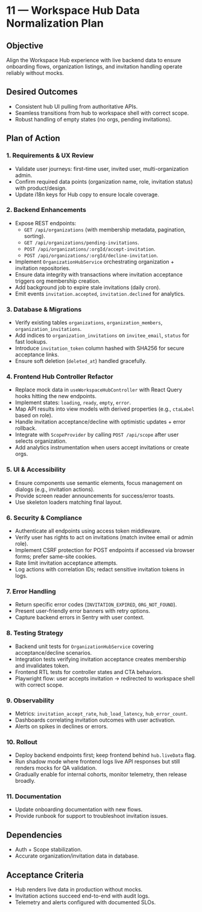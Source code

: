 # 11 — Workspace Hub Data Normalization Plan

## Objective
Align the Workspace Hub experience with live backend data to ensure onboarding flows, organization listings, and invitation handling operate reliably without mocks.

## Desired Outcomes
- Consistent hub UI pulling from authoritative APIs.
- Seamless transitions from hub to workspace shell with correct scope.
- Robust handling of empty states (no orgs, pending invitations).

## Plan of Action

### 1. Requirements & UX Review
- Validate user journeys: first-time user, invited user, multi-organization admin.
- Confirm required data points (organization name, role, invitation status) with product/design.
- Update i18n keys for Hub copy to ensure locale coverage.

### 2. Backend Enhancements
- Expose REST endpoints:
  - `GET /api/organizations` (with membership metadata, pagination, sorting).
  - `GET /api/organizations/pending-invitations`.
  - `POST /api/organizations/:orgId/accept-invitation`.
  - `POST /api/organizations/:orgId/decline-invitation`.
- Implement `OrganizationHubService` orchestrating organization + invitation repositories.
- Ensure data integrity with transactions where invitation acceptance triggers org membership creation.
- Add background job to expire stale invitations (daily cron).
- Emit events `invitation.accepted`, `invitation.declined` for analytics.

### 3. Database & Migrations
- Verify existing tables `organizations`, `organization_members`, `organization_invitations`.
- Add indices to `organization_invitations` on `invitee_email`, `status` for fast lookups.
- Introduce `invitation_token` column hashed with SHA256 for secure acceptance links.
- Ensure soft deletion (`deleted_at`) handled gracefully.

### 4. Frontend Hub Controller Refactor
- Replace mock data in `useWorkspaceHubController` with React Query hooks hitting the new endpoints.
- Implement states: `loading`, `ready`, `empty`, `error`.
- Map API results into view models with derived properties (e.g., `ctaLabel` based on role).
- Handle invitation acceptance/decline with optimistic updates + error rollback.
- Integrate with `ScopeProvider` by calling `POST /api/scope` after user selects organization.
- Add analytics instrumentation when users accept invitations or create orgs.

### 5. UI & Accessibility
- Ensure components use semantic elements, focus management on dialogs (e.g., invitation actions).
- Provide screen reader announcements for success/error toasts.
- Use skeleton loaders matching final layout.

### 6. Security & Compliance
- Authenticate all endpoints using access token middleware.
- Verify user has rights to act on invitations (match invitee email or admin role).
- Implement CSRF protection for POST endpoints if accessed via browser forms; prefer same-site cookies.
- Rate limit invitation acceptance attempts.
- Log actions with correlation IDs; redact sensitive invitation tokens in logs.

### 7. Error Handling
- Return specific error codes (`INVITATION_EXPIRED`, `ORG_NOT_FOUND`).
- Present user-friendly error banners with retry options.
- Capture backend errors in Sentry with user context.

### 8. Testing Strategy
- Backend unit tests for `OrganizationHubService` covering acceptance/decline scenarios.
- Integration tests verifying invitation acceptance creates membership and invalidates token.
- Frontend RTL tests for controller states and CTA behaviors.
- Playwright flow: user accepts invitation → redirected to workspace shell with correct scope.

### 9. Observability
- Metrics: `invitation_accept_rate`, `hub_load_latency`, `hub_error_count`.
- Dashboards correlating invitation outcomes with user activation.
- Alerts on spikes in declines or errors.

### 10. Rollout
- Deploy backend endpoints first; keep frontend behind `hub.liveData` flag.
- Run shadow mode where frontend logs live API responses but still renders mocks for QA validation.
- Gradually enable for internal cohorts, monitor telemetry, then release broadly.

### 11. Documentation
- Update onboarding documentation with new flows.
- Provide runbook for support to troubleshoot invitation issues.

## Dependencies
- Auth + Scope stabilization.
- Accurate organization/invitation data in database.

## Acceptance Criteria
- Hub renders live data in production without mocks.
- Invitation actions succeed end-to-end with audit logs.
- Telemetry and alerts configured with documented SLOs.
